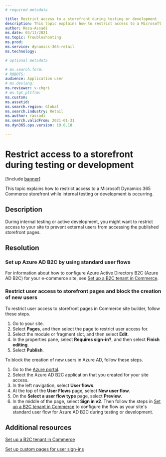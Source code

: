 ```yaml
---
# required metadata

title: Restrict access to a storefront during testing or development
description: This topic explains how to restrict access to a Microsoft Dynamics 365 Commerce storefront while internal testing or development is occurring.
author: Reza-Assadi
ms.date: 03/11/2021
ms.topic: Troubleshooting
ms.prod: 
ms.service: dynamics-365-retail
ms.technology: 

# optional metadata

# ms.search.form: 
# ROBOTS: 
audience: Application user
# ms.devlang: 
ms.reviewer: v-chgri
# ms.tgt_pltfrm: 
ms.custom: 
ms.assetid: 
ms.search.region: Global
ms.search.industry: Retail
ms.author: rassadi
ms.search.validFrom: 2021-01-31
ms.dyn365.ops.version: 10.0.18

---
```


# Restrict access to a storefront during testing or development

[!include [banner](../../includes/banner.md)]

This topic explains how to restrict access to a Microsoft Dynamics 365 Commerce storefront while internal testing or development is occurring.

## Description

During internal testing or active development, you might want to restrict access to your site to prevent external users from accessing the published storefront pages.

## Resolution

### Set up Azure AD B2C by using standard user flows

For information about how to configure Azure Active Directory B2C (Azure AD B2C) for your e-commerce site, see [Set up a B2C tenant in Commerce](../set-up-b2c-tenant.md).

### Restrict user access to storefront pages and block the creation of new users

To restrict user access to storefront pages in Commerce site builder, follow these steps.

1. Go to your site.
1. Select **Pages**, and then select the page to restrict user access for.
1. Select the module or fragment slot, and then select **Edit**.
1. In the properties pane, select **Requires sign-in?**, and then select **Finish editing**.
1. Select **Publish**.

To block the creation of new users in Azure AD, follow these steps.

1. Go to the [Azure portal](https://portal.azure.com/).
1. Select the Azure AD B2C application that you created for your site access.
1. In the left navigation, select **User flows**.
1. At the top of the **User Flows** page, select **New user flow**.
1. On the **Select a user flow type** page, select **Preview**.
1. In the middle of the page, select **Sign in v2**. Then follow the steps in [Set up a B2C tenant in Commerce](../set-up-b2c-tenant.md) to configure the flow as your site's standard user flow for Azure AD B2C during testing or development.

## Additional resources

[Set up a B2C tenant in Commerce](../set-up-b2c-tenant.md)

[Set up custom pages for user sign-ins](../custom-pages-user-logins.md)
